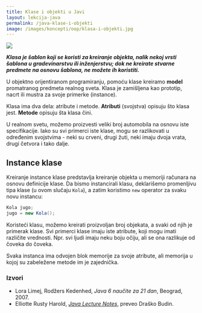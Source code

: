 ```yaml
---
title: Klase i objekti u Javi
layout: lekcija-java
permalink: /java-klase-i-objekti
image: /images/koncepti/oop/klasa-i-objekti.jpg
---
```


![]({{page.image}})

***Klasa je šablon koji se koristi za kreiranje objekta, nalik nekoj vrsti šablona u gradevinarstvu ili inženjerstvu; dok ne kreirate stvarne predmete na osnovu šablona, ne možete ih koristiti.***

U objektno orijentiranom programiranju, pomoću klase kreiramo **model** promatranog predmeta realnog sveta. Klasa je zamišljena kao prototip, nacrt ili mustra za svoje primerke (instance). 

Klasa ima dva dela: atribute i metode. **Atributi** (svojstva) opisuju što klasa jest. **Metode** opisuju šta klasa čini.

U realnom svetu, možemo proizvesti veliki broj automobila na osnovu iste specifikacije. Iako su svi primerci iste klase, mogu se razlikovati u određenim svojstvima - neki su crveni, drugi žuti, neki imaju dvoja vrata, drugi četvora i tako dalje.

## Instance klase

Kreiranje instance klase predstavlja kreiranje objekta u memoriji računara na osnovu definicije klase. Da bismo instancirali klasu, deklarišemo promenljivu tipa klase (u ovom slučaju `Kola`), a zatim koristimo `new` operator za svaku novu instancu:

```java
Kola jugo;
jugo = new Kola();
```

Koristeći klasu, možemo kreirati proizvoljan broj objekata, a svaki od njih je primerak klase. Svi primerci klase imaju iste atribute, koji mogu imati različite vrednosti. Npr. svi ljudi imaju neku boju očiju, ali se ona razlikuje od čoveka do čoveka.

Svaka instanca ima odvojen blok memorije za svoje atribute, ali memorija u kojoj su zabeležene metode im je zajednička.

### Izvori

- Lora Limej, Rodžers Kedenhed, *Java 6 naučite za 21 dan*, Beograd, 2007.
- Elliotte Rusty Harold, *[Java Lecture Notes](//www.cafeaulait.org/course/index.html)*, preveo Draško Budin.
